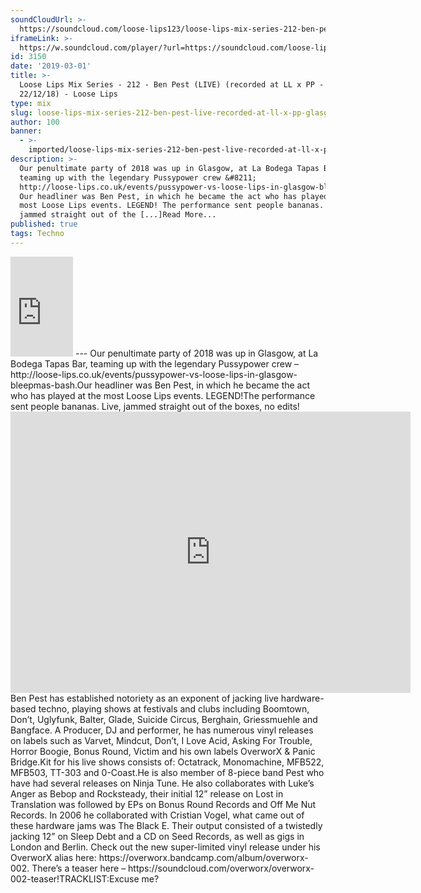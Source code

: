 ```yaml
---
soundCloudUrl: >-
  https://soundcloud.com/loose-lips123/loose-lips-mix-series-212-ben-pest-live-recorded-at-ll-x-pp-glasgow-221218
iframeLink: >-
  https://w.soundcloud.com/player/?url=https://soundcloud.com/loose-lips123/loose-lips-mix-series-212-ben-pest-live-recorded-at-ll-x-pp-glasgow-221218&color=00aabb&auto_play=false&hide_related=false&show_comments=true&show_user=true&show_reposts=false
id: 3150
date: '2019-03-01'
title: >-
  Loose Lips Mix Series - 212 - Ben Pest (LIVE) (recorded at LL x PP - Glasgow,
  22/12/18) - Loose Lips
type: mix
slug: loose-lips-mix-series-212-ben-pest-live-recorded-at-ll-x-pp-glasgow-22-12-18
author: 100
banner:
  - >-
    imported/loose-lips-mix-series-212-ben-pest-live-recorded-at-ll-x-pp-glasgow-22-12-18/image3150.jpeg
description: >-
  Our penultimate party of 2018 was up in Glasgow, at La Bodega Tapas Bar,
  teaming up with the legendary Pussypower crew &#8211;
  http://loose-lips.co.uk/events/pussypower-vs-loose-lips-in-glasgow-bleepmas-bash.
  Our headliner was Ben Pest, in which he became the act who has played at the
  most Loose Lips events. LEGEND! The performance sent people bananas. Live,
  jammed straight out of the [...]Read More...
published: true
tags: Techno
---
```

<iframe id="sc-widget" title="title" width="100" height="160" scrolling="no" frameborder="yes" allow="autoplay" src="https://w.soundcloud.com/player/?url=https://soundcloud.com/loose-lips123/loose-lips-mix-series-212-ben-pest-live-recorded-at-ll-x-pp-glasgow-221218&amp;color=00aabb&amp;auto_play=false&amp;hide_related=false&amp;show_comments=true&amp;show_user=true&amp;show_reposts=false"></iframe>
---
Our penultimate party of 2018 was up in Glasgow, at La Bodega Tapas Bar, teaming up with the legendary Pussypower crew – http://loose-lips.co.uk/events/pussypower-vs-loose-lips-in-glasgow-bleepmas-bash.Our headliner was Ben Pest, in which he became the act who has played at the most Loose Lips events. LEGEND!The performance sent people bananas. Live, jammed straight out of the boxes, no edits!<iframe loading="lazy" title="Ben Pest" width="640" height="450" scrolling="no" frameborder="no" src="https://w.soundcloud.com/player/?visual=true&amp;url=https%3A%2F%2Fapi.soundcloud.com%2Fusers%2F172830&amp;show_artwork=true&amp;maxwidth=640&amp;maxheight=960&amp;dnt=1"></iframe>Ben Pest has established notoriety as an exponent of jacking live hardware-based techno, playing shows at festivals and clubs including Boomtown, Don’t, Uglyfunk, Balter, Glade, Suicide Circus, Berghain, Griessmuehle and Bangface. A Producer, DJ and performer, he has numerous vinyl releases on labels such as Varvet, Mindcut, Don’t, I Love Acid, Asking For Trouble, Horror Boogie, Bonus Round, Victim and his own labels OverworX & Panic Bridge.Kit for his live shows consists of: Octatrack, Monomachine, MFB522, MFB503, TT-303 and 0-Coast.He is also member of 8-piece band Pest who have had several releases on Ninja Tune. He also collaborates with Luke’s Anger as Bebop and Rocksteady, their initial 12” release on Lost in Translation was followed by EPs on Bonus Round Records and Off Me Nut Records. In 2006 he collaborated with Cristian Vogel, what came out of these hardware jams was The Black E. Their output consisted of a twistedly jacking 12” on Sleep Debt and a CD on Seed Records, as well as gigs in London and Berlin. Check out the new super-limited vinyl release under his OverworX alias here: https://overworx.bandcamp.com/album/overworx-002. There’s a teaser here – https://soundcloud.com/overworx/overworx-002-teaser!TRACKLIST:Excuse me?